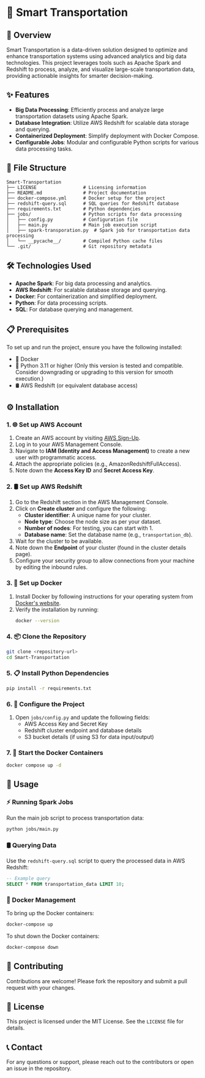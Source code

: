 # 🚀 Smart Transportation

## 🌟 Overview
Smart Transportation is a data-driven solution designed to optimize and enhance transportation systems using advanced analytics and big data technologies. This project leverages tools such as Apache Spark and Redshift to process, analyze, and visualize large-scale transportation data, providing actionable insights for smarter decision-making.

## ✨ Features
- **Big Data Processing**: Efficiently process and analyze large transportation datasets using Apache Spark.
- **Database Integration**: Utilize AWS Redshift for scalable data storage and querying.
- **Containerized Deployment**: Simplify deployment with Docker Compose.
- **Configurable Jobs**: Modular and configurable Python scripts for various data processing tasks.

## 📂 File Structure
```
Smart-Transportation
├── LICENSE                 # Licensing information
├── README.md               # Project documentation
├── docker-compose.yml      # Docker setup for the project
├── redshift-query.sql      # SQL queries for Redshift database
├── requirements.txt        # Python dependencies
├── jobs/                   # Python scripts for data processing
│   ├── config.py           # Configuration file
│   ├── main.py             # Main job execution script
│   ├── spark-transporation.py  # Spark job for transportation data processing
│   └── __pycache__/        # Compiled Python cache files
└── .git/                   # Git repository metadata
```

## 🛠️ Technologies Used
- **Apache Spark**: For big data processing and analytics.
- **AWS Redshift**: For scalable database storage and querying.
- **Docker**: For containerization and simplified deployment.
- **Python**: For data processing scripts.
- **SQL**: For database querying and management.

## 📋 Prerequisites
To set up and run the project, ensure you have the following installed:
- 🐳 Docker
- 🐍 Python 3.11 or higher (Only this version is tested and compatible. Consider downgrading or upgrading to this version for smooth execution.)
- 🛢️ AWS Redshift (or equivalent database access)

## ⚙️ Installation

### 1. 🌐 Set up AWS Account
1. Create an AWS account by visiting [AWS Sign-Up](https://aws.amazon.com/free/).
2. Log in to your AWS Management Console.
3. Navigate to **IAM (Identity and Access Management)** to create a new user with programmatic access.
4. Attach the appropriate policies (e.g., AmazonRedshiftFullAccess).
5. Note down the **Access Key ID** and **Secret Access Key**.

### 2. 🛢️ Set up AWS Redshift
1. Go to the Redshift section in the AWS Management Console.
2. Click on **Create cluster** and configure the following:
   - **Cluster identifier**: A unique name for your cluster.
   - **Node type**: Choose the node size as per your dataset.
   - **Number of nodes**: For testing, you can start with 1.
   - **Database name**: Set the database name (e.g., `transportation_db`).
3. Wait for the cluster to be available.
4. Note down the **Endpoint** of your cluster (found in the cluster details page).
5. Configure your security group to allow connections from your machine by editing the inbound rules.

### 3. 🐳 Set up Docker
1. Install Docker by following instructions for your operating system from [Docker's website](https://www.docker.com/).
2. Verify the installation by running:
   ```bash
   docker --version
   ```

### 4. 📦 Clone the Repository
   ```bash
   git clone <repository-url>
   cd Smart-Transportation
   ```

### 5. 📋 Install Python Dependencies
   ```bash
   pip install -r requirements.txt
   ```

### 6. 🔧 Configure the Project
1. Open `jobs/config.py` and update the following fields:
   - AWS Access Key and Secret Key
   - Redshift cluster endpoint and database details
   - S3 bucket details (if using S3 for data input/output)

### 7. 🐳 Start the Docker Containers
   ```bash
   docker compose up -d
   ```

## 🚀 Usage

### ⚡ Running Spark Jobs
Run the main job script to process transportation data:
```bash
python jobs/main.py
```

### 🛢️ Querying Data
Use the `redshift-query.sql` script to query the processed data in AWS Redshift:
```sql
-- Example query
SELECT * FROM transportation_data LIMIT 10;
```

### 🐳 Docker Management
To bring up the Docker containers:
```bash
docker-compose up
```
To shut down the Docker containers:
```bash
docker-compose down
```

## 🤝 Contributing
Contributions are welcome! Please fork the repository and submit a pull request with your changes.

## 📜 License
This project is licensed under the MIT License. See the `LICENSE` file for details.

## 📞 Contact
For any questions or support, please reach out to the contributors or open an issue in the repository.
